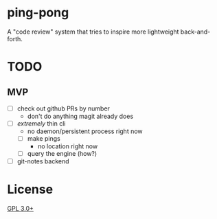 ping-pong
=========

A "code review" system that tries to inspire more lightweight back-and-forth.

# TODO

## MVP

- [ ] check out github PRs by number
    - don't do anything magit already does
- [ ] *extremely* thin cli
    - no daemon/persistent process right now
    - [ ] make pings
        - no location right now
    - [ ] query the engine (how?)
- [ ] git-notes backend

# License

[GPL 3.0+](./LICENSE)
